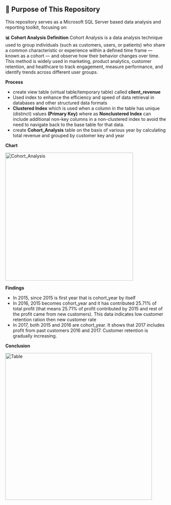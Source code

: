 ## 🎯 Purpose of This Repository

This repository serves as a Microsoft SQL Server based data analysis and reporting toolkit, focusing on:

**📊 Cohort Analysis**
**Definition**
Cohort Analysis is a data analysis technique used to group individuals (such as customers, users, or patients) who share a common characteristic or experience within a defined time frame — known as a cohort — and observe how their behavior changes over time. This method is widely used in marketing, product analytics, customer retention, and healthcare to track engagement, measure performance, and identify trends across different user groups.

**Process**
- create  view table (virtual table/temporary table) called **client_revenue**
- Used index to enhance the efficiency and speed of data retrieval in databases and other structured data formats
- **Clustered Index** which is used when a column in the table has unique (distinct) values **(Primary Key)** where as **Nonclustered Index** can include additional non-key columns in a non-clustered index to avoid the need to navigate back to the base table for that data.
- create **Cohort_Analysis** table on the basis of various year by calculating total revenue and grouped by customer key and year

**Chart**
  
<img width="400" alt="Cohort_Analysis" src="https://github.com/user-attachments/assets/4967405f-c56c-46a2-bbc3-930b3cc61072" />

**Findings** 

- In 2015, since 2015 is first year that is cohort_year by itself
- In 2016, 2015 becomes cohort_year and it has contributed 25.71% of total profit (that means 25.71% of profit contributed by 2015 and rest of the profit came from new customers). This data indicates low customer retention ration then new customer rate
- In 2017, both 2015 and 2016 are cohort_year. It shows that 2017 includes profit from past customers 2016 and 2017. Customer retention is gradually increasing.

**Conclusion** 

<img width="459" alt="Table" src="https://github.com/user-attachments/assets/992c8fcf-7b95-43c2-bca3-6d34cf06b98d" />
